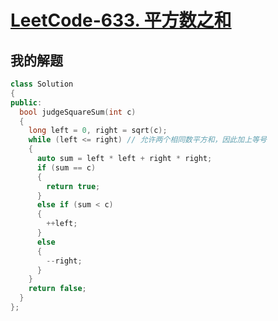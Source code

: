 # [LeetCode-633. 平方数之和](https://leetcode.cn/problems/sum-of-square-numbers/)



## 我的解题



```c++
class Solution
{
public:
  bool judgeSquareSum(int c)
  {
    long left = 0, right = sqrt(c);
    while (left <= right) // 允许两个相同数平方和，因此加上等号
    {
      auto sum = left * left + right * right;
      if (sum == c)
      {
        return true;
      }
      else if (sum < c)
      {
        ++left;
      }
      else
      {
        --right;
      }
    }
    return false;
  }
};
```

